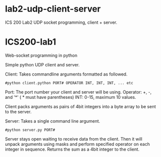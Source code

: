 # lab2-udp-client-server
ICS 200 Lab2 UDP socket programming, client + server.

# ICS200-lab1
Web-socket programming in python

Simple python UDP client and server.

Client:
    Takes commandline arguments formatted as followed.

    #python client.python PORT# OPERATOR INT, INT, INT, ... etc

Port: The port number your client and server will be using.
Operator: +, -, and '*' ( * must have parentheses)
INT: 0-15, maximum 10 values.

Client packs arguments as pairs of 4bit integers into a byte array to be sent to the server.

Server:
    Takes a single command line argument.

    #python server.py PORT#

Server stays open waiting to receive data from the client. Then it will unpack arguments using masks and perform specified operator on each integer in sequence. Returns the sum as a 4bit integer to the client.
